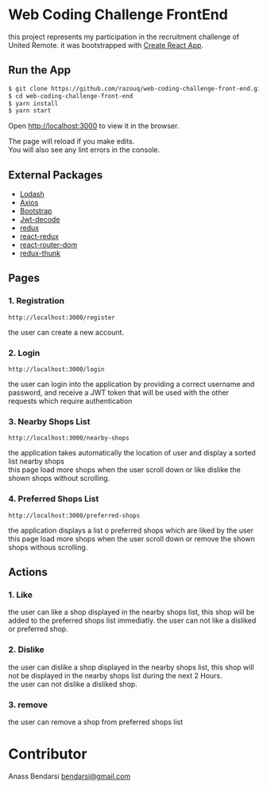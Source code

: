 # Web Coding Challenge FrontEnd
this project represents my participation in the recruitment challenge of United Remote.
it was bootstrapped with [Create React App](https://github.com/facebook/create-react-app).

## Run the App
``` sh
$ git clone https://github.com/razouq/web-coding-challenge-front-end.git
$ cd web-coding-challenge-front-end
$ yarn install
$ yarn start
```

Open [http://localhost:3000](http://localhost:3000) to view it in the browser.

The page will reload if you make edits.<br />
You will also see any lint errors in the console.

## External Packages
- [Lodash](https://github.com/lodash/lodash)
- [Axios](https://github.com/axios/axios)
- [Bootstrap](https://github.com/twbs/bootstrap)
- [Jwt-decode](https://github.com/auth0/jwt-decode)
- [redux](https://github.com/reduxjs/redux)
- [react-redux](https://github.com/reduxjs/react-redux)
- [react-router-dom](https://github.com/ReactTraining/react-router/tree/master/packages/react-router-dom)
- [redux-thunk](https://github.com/reduxjs/redux)

## Pages
### 1. Registration
``` http
http://localhost:3000/register
```
the user can create a new account.

### 2. Login
``` http
http://localhost:3000/login
```
the user can login  into the application by providing a correct username and password,
and receive a JWT token that will be used with the other requests which require authentication



### 3. Nearby Shops List
``` http
http://localhost:3000/nearby-shops
```
the application takes automatically the location of user and display a sorted list nearby shops <br>
this page load more shops when the user scroll down or like dislike the shown shops without scrolling.

### 4. Preferred Shops List
``` http
http://localhost:3000/preferred-shops
```
the application displays a list o preferred shops which are liked by the user <br>
this page load more shops when the user scroll down or remove the shown shops withous scrolling.
## Actions
### 1. Like
the user can like a shop displayed in the nearby shops list, this shop will be added to the preferred shops list immediatly.
the user can not like a disliked or preferred shop.
### 2. Dislike
the user can dislike a shop displayed in the nearby shops list, this shop will not be displayed in the nearby shops list during the next 2 Hours.<br>
the user can not dislike a disliked shop.
### 3. remove
the user can remove a shop from preferred shops list 
# Contributor
Anass Bendarsi bendarsi@gmail.com
